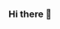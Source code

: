 ### Hi there 👋

<!--
**loubei1210-leib/loubei1210-leib** is a ✨ _special_ ✨ repository because its `README.md` (this file) appears on your GitHub profile.

Here are some ideas to get you started:

- 🔭 I’m currently studying on HDU
- 🌱 I’m currently learning Java
- 👯 I’m looking to collaborate on Web
- 💬 Ask me about Everything
- 📫 How to reach me: 870965470@qq.com
- ⚡ Fun fact: I AM A BOY
-->

